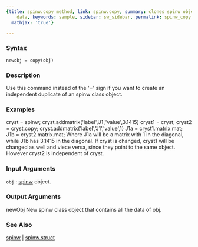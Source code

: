 ```yaml
---
{title: spinw.copy method, link: spinw.copy, summary: clones spinw object with all
    data, keywords: sample, sidebar: sw_sidebar, permalink: spinw_copy.html, folder: spinw,
  mathjax: 'true'}

---
```


### Syntax

`newobj = copy(obj)`

### Description

Use this command instead of the '=' sign if you want to
create an independent duplicate of an spinw class object.
 

### Examples

cryst = spinw;
cryst.addmatrix('label','J1','value',3.1415)
cryst1 = cryst;
cryst2 = cryst.copy;
cryst.addmatrix('label','J1','value',1)
J1a = cryst1.matrix.mat;
J1b = cryst2.matrix.mat;
Where J1a will be a matrix with 1 in the diagonal, while J1b
has 3.1415 in the diagonal. If cryst is changed, cryst1 will
be changed as well and viece versa, since they point to the
same object. However cryst2 is independent of cryst.

### Input Arguments

`obj`
: [spinw](spinw.html) object.

### Output Arguments

newObj    New spinw class object that contains all the data of
          obj.

### See Also

[spinw](spinw.html) \| [spinw.struct](spinw_struct.html)

